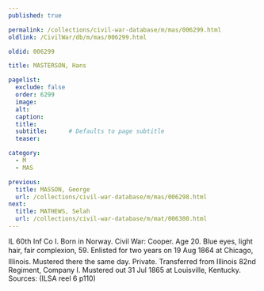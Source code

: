 ```yaml
---
published: true

permalink: /collections/civil-war-database/m/mas/006299.html
oldlink: /CivilWar/db/m/mas/006299.html

oldid: 006299

title: MASTERSON, Hans

pagelist:
  exclude: false
  order: 6299
  image: 
  alt:
  caption:
  title:
  subtitle:      # Defaults to page subtitle
  teaser:

category: 
  - M 
  - MAS

previous:
  title: MASSON, George
  url: /collections/civil-war-database/m/mas/006298.html  
next:
  title: MATHEWS, Selah
  url: /collections/civil-war-database/m/mat/006300.html   
---
```

IL 60th Inf Co I. Born in Norway. Civil War: Cooper. Age 20. Blue eyes, light hair, fair complexion, 5&#146;9&#148;. Enlisted for two years on 19 Aug 1864 at Chicago, Illinois. Mustered there the same day. Private. Transferred from Illinois 82nd Regiment, Company I. Mustered out 31 Jul 1865 at Louisville, Kentucky. Sources: (ILSA reel 6 p110)
